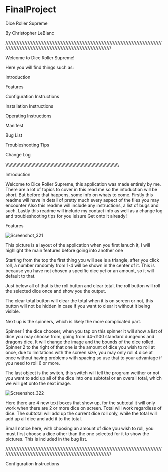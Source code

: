 
# FinalProject

Dice Roller Supreme

By Christopher LeBlanc

//////////////////////////////////////////////////////////////////////////////////////////////////////////////////////////////////////////////////////////////////////


Welcome to Dice Roller Supreme!

Here you will find things such as:

Introduction

Features

Configuration Instructions

Installation Instructions

Operating Instructions

Manifest

Bug List

Troubleshooting Tips

Change Log

\\\\\\\\\\\\\\\\\\\\\\\\\\\\\\\\\\\\\\\\\\\\\\\\\\\\\\\\\\\\\\\\\\\\\\\\\\\\\\\\\\\\\\\\\\\\\\\\\\\\\\\\\\\\\\\\\\\\\\\\\\\\\\\\\\\\\\\\\\\\\\\\\\\\\\\\\\\\\\\\\\\\\\

Introduction

Welcome to Dice Roller Supreme, this application was made entirely by me. 
There are a lot of topics to cover in this read me so the intoduction will be short.
But before that happens, some info on whats to come. 
Firstly this readme will have in detail of pretty much every aspect of the files you may encounter
Also this readme will include any instructions, a list of bugs and such.
Lastly this readme will include my contact info as well as a change log and troubleshooting tips for you leisure
Get onto it already!

Features 

![Screenshot_321](https://user-images.githubusercontent.com/82187028/115604248-26de2000-a2af-11eb-97af-9022d4a0022b.png)

This picture is a layout of the application when you first lanuch it, I will highlight the main features before going into another one

Starting from the top the first thing you will see is a triangle, after you click roll, a number randomly from 1-4 will be shown in the center of it. This is because you have not chosen a specific dice yet or an amount, so it will default to that.

Just below all of that is the roll button and clear total, the roll button will roll the selected dice once and show you the output. 

The clear total button will clear the total when it is on screen or not, this button will not be hidden in case if you want to clear it without it being visible.

Next up is the spinners, which is likely the more complicated part.

Spinner 1 the dice chooser, when you tap on this spinner it will show a list of dice you may choose from, going from d4-d100 standard dungeons and dragons dice. It will change the image and the bounds of the dice rolled.
Spinner 2 to the right of that one is the amount of dice you wish to roll at once, due to limitations with the screen size, you may only roll 4 dice at once without having problems with spacing so use that to your advantage if you need to roll 6 or more.

The last object is the switch, this switch will tell the program weither or not you want to add up all of the dice into one subtotal or an overall total, which we will get onto the next image.

![Screenshot_322](https://user-images.githubusercontent.com/82187028/115611101-acfe6480-a2b7-11eb-8435-7b35c078b1b2.png)

Here there are 4 new text boxes that show up, for the subtotal it will only work when there are 2 or more dice on screen. Total will work regardless of dice. The subtotal will add up the current dice roll only, while the total will add up all dice and add it to the total. 

Small notice here, with choosing an amount of dice you wish to roll, you must first choose a dice other than the one selected for it to show the pictures. This is included in the bug list.

//////////////////////////////////////////////////////////////////////////////////////////////////////////////////////////////////////////////////////////////////////

Configuration Instructions
